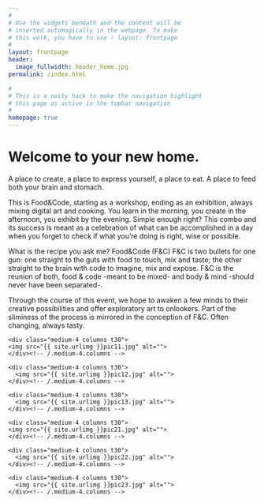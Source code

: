 ```yaml
---
#
# Use the widgets beneath and the content will be
# inserted automagically in the webpage. To make
# this work, you have to use › layout: frontpage
#
layout: frontpage
header:
  image_fullwidth: header_home.jpg
permalink: /index.html

#
# This is a nasty hack to make the navigation highlight
# this page as active in the topbar navigation
#
homepage: true
---
```

    
<h1>Welcome to your new home.</h1>
A place to create, a place to express yourself, a place to eat. A place to feed both your brain and stomach.

This is Food&Code, starting as a workshop, ending as an exhibition, always mixing digital art and cooking. You learn in the morning, you create in the afternoon, you exhibit by the evening. Simple enough right? This combo and its success is meant as a celebration of what can be accomplished in a day when you forget to check if what you’re doing is right, wise or possible.

What is the recipe you ask me? Food&Code (F&C) F&C is two bullets for one gun: one straight to the guts with food to touch, mix and taste; the other straight to the brain with code to imagine, mix and expose. F&C is the reunion of both, food & code -meant to be mixed- and body & mind -should never have been separated-.

Through the course of this event, we hope to awaken a few minds to their creative possibilities and offer exploratory art to onlookers. Part of the sliminess of the process is mirrored in the conception of F&C. Often changing, always tasty.


<div class="row">
    
    <div class="medium-4 columns t30">
    <img src="{{ site.urlimg }}pic11.jpg" alt="">
    </div><!-- /.medium-4.columns -->

    <div class="medium-4 columns t30">
      <img src="{{ site.urlimg }}pic12.jpg" alt="">
    </div><!-- /.medium-4.columns -->

    <div class="medium-4 columns t30">
      <img src="{{ site.urlimg }}pic13.jpg" alt="">
    </div><!-- /.medium-4.columns -->

</div><!-- /.row -->

<div class="row">
    
    <div class="medium-4 columns t30">
    <img src="{{ site.urlimg }}pic21.jpg" alt="">
    </div><!-- /.medium-4.columns -->

    <div class="medium-4 columns t30">
      <img src="{{ site.urlimg }}pic22.jpg" alt="">
    </div><!-- /.medium-4.columns -->

    <div class="medium-4 columns t30">
      <img src="{{ site.urlimg }}pic23.jpg" alt="">
    </div><!-- /.medium-4.columns -->

</div><!-- /.row -->


